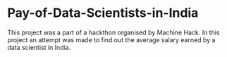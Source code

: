 # Pay-of-Data-Scientists-in-India
This project was a part of a hackthon organised by Machine Hack. In this project an attempt was made to find out the average salary earned by a data scientist in India.
